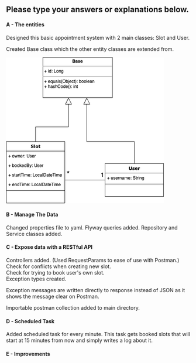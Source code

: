 ## Please type your answers or explanations below.
#### A - The entities

Designed this basic appointment system with 2 main classes: Slot and User.

Created Base class which the other entity classes are extended from.

![uml diagram](./basic_uml.png)

#### B - Manage The Data

Changed properties file to yaml.
Flyway queries added. 
Repository and Service classes added.

#### C - Expose data with a RESTful API

Controllers added. (Used RequestParams to ease of use with Postman.)\
Check for conflicts when creating new slot.\
Check for trying to book user's own slot.\
Exception types created.

Exception messages are written directly to response instead of JSON as it shows the message clear on Postman. 

Importable postman collection added to main directory.

#### D - Scheduled Task

Added scheduled task for every minute. This task gets booked slots that will start at 15 minutes from now and simply writes a log about it.

#### E - Improvements
